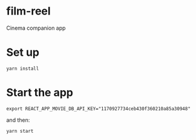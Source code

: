 # film-reel
Cinema companion app

# Set up
`yarn install`

# Start the app
`export REACT_APP_MOVIE_DB_API_KEY="1170927734ceb430f360210a85a30948"`

and then:

`yarn start`

